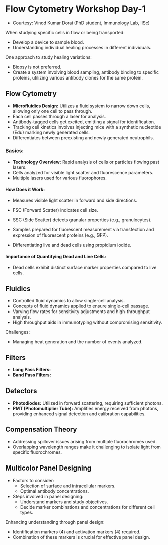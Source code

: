 # Flow Cytometry Workshop Day-1
- Courtesy: Vinod Kumar Dorai (PhD student, Immunology Lab, IISc)

When studying specific cells in flow or being transported:

- Develop a device to sample blood.
- Understanding individual healing processes in different individuals.

One approach to study healing variations:
- Biopsy is not preferred.
- Create a system involving blood sampling, antibody binding to specific proteins, utilizing various antibody clones for the same protein.

## Flow Cytometry
- **Microfluidics Design:** Utilizes a fluid system to narrow down cells, allowing only one cell to pass through.
- Each cell passes through a laser for analysis.
- Antibody-tagged cells get excited, emitting a signal for identification.
- Tracking cell kinetics involves injecting mice with a synthetic nucleotide (Edu) marking newly generated cells.
- Differentiates between preexisting and newly generated neutrophils.

### Basics:
- **Technology Overview:** Rapid analysis of cells or particles flowing past lasers.
- Cells analyzed for visible light scatter and fluorescence parameters.
- Multiple lasers used for various fluorophores.

#### How Does it Work:
- Measures visible light scatter in forward and side directions.
- FSC (Forward Scatter) indicates cell size.
- SSC (Side Scatter) detects granular properties (e.g., granulocytes).

- Samples prepared for fluorescent measurement via transfection and expression of fluorescent proteins (e.g., GFP).
- Differentiating live and dead cells using propidium iodide.

#### Importance of Quantifying Dead and Live Cells:
- Dead cells exhibit distinct surface marker properties compared to live cells.

## Fluidics
- Controlled fluid dynamics to allow single-cell analysis.
- Concepts of fluid dynamics applied to ensure single-cell passage.
- Varying flow rates for sensitivity adjustments and high-throughput analysis.
- High throughput aids in immunotyping without compromising sensitivity.

Challenges:
- Managing heat generation and the number of events analyzed.

## Filters
- **Long Pass Filters:** 
- **Band Pass Filters:** 

## Detectors
- **Photodiodes:** Utilized in forward scattering, requiring sufficient photons.
- **PMT (Photomultiplier Tube):** Amplifies energy received from photons, providing enhanced signal detection and calibration capabilities.

## Compensation Theory
- Addressing spillover issues arising from multiple fluorochromes used.
- Overlapping wavelength ranges make it challenging to isolate light from specific fluorochromes.

## Multicolor Panel Designing
- Factors to consider:
    - Selection of surface and intracellular markers.
    - Optimal antibody concentrations.
- Steps involved in panel designing:
    - Understand markers and study objectives.
    - Decide marker combinations and concentrations for different cell types.

Enhancing understanding through panel design:
- Identification markers (4) and activation markers (4) required.
- Combination of these markers is crucial for effective panel design.
